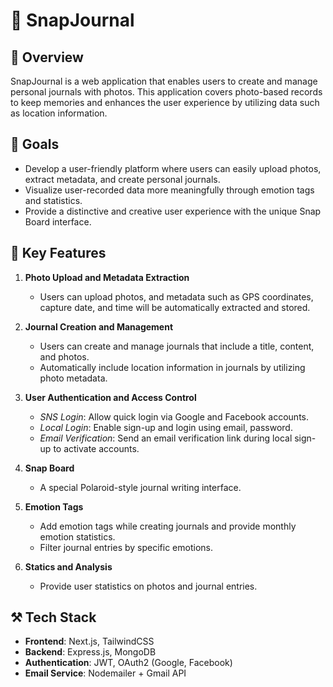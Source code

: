# 📝 SnapJournal

## 🌟 Overview
SnapJournal is a web application that enables users to create and manage personal journals with photos. This application covers photo-based records to keep memories and enhances the user experience by utilizing data such as location information.

## 🥅 Goals
- Develop a user-friendly platform where users can easily upload photos, extract metadata, and create personal journals.
- Visualize user-recorded data more meaningfully through emotion tags and statistics.
- Provide a distinctive and creative user experience with the unique Snap Board interface.

## 🔑 Key Features
1. **Photo Upload and Metadata Extraction**  
    - Users can upload photos, and metadata such as GPS coordinates, capture date, and time will be automatically extracted and stored.

2. **Journal Creation and Management**
    - Users can create and manage journals that include a title, content, and photos.
    - Automatically include location information in journals by utilizing photo metadata.

3. **User Authentication and Access Control**
    - *SNS Login*: Allow quick login via Google and Facebook accounts.
    - *Local Login*: Enable sign-up and login using email, password.
    - *Email Verification*: Send an email verification link during local sign-up to activate accounts.

4. **Snap Board**
    - A special Polaroid-style journal writing interface.

5. **Emotion Tags**
    - Add emotion tags while creating journals and provide monthly emotion statistics.
    - Filter journal entries by specific emotions.

6. **Statics and Analysis**
    - Provide user statistics on photos and journal entries.


## ⚒️ Tech Stack
- **Frontend**: Next.js, TailwindCSS
- **Backend**: Express.js, MongoDB
- **Authentication**: JWT, OAuth2 (Google, Facebook)
- **Email Service**: Nodemailer + Gmail API
